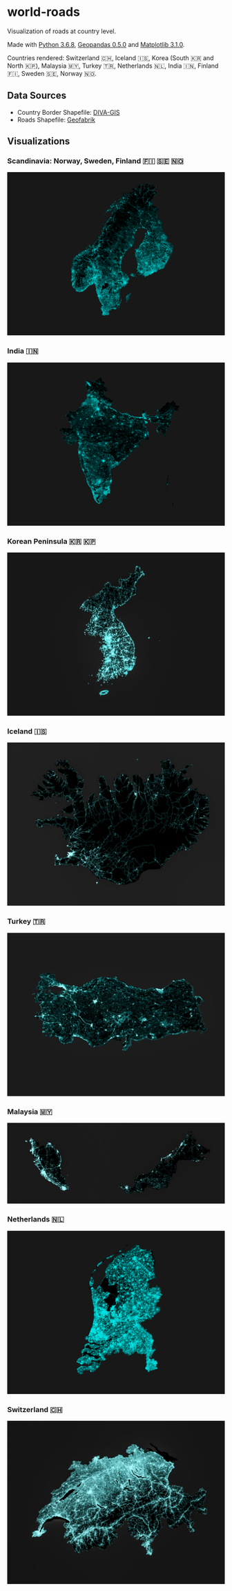 # world-roads

Visualization of roads at country level.

Made with [Python 3.6.8](https://www.python.org/), [Geopandas 0.5.0](http://geopandas.org/) and [Matplotlib 3.1.0](https://matplotlib.org/). 

Countries rendered: Switzerland 🇨🇭, Iceland 🇮🇸, Korea (South 🇰🇷 and North 🇰🇵), Malaysia 🇲🇾, Turkey 🇹🇷, Netherlands 🇳🇱, India 🇮🇳, Finland 🇫🇮, Sweden 🇸🇪, Norway 🇳🇴.

## Data Sources

- Country Border Shapefile: [DIVA-GIS](https://www.diva-gis.org/gdata)
- Roads Shapefile: [Geofabrik](http://download.geofabrik.de/index.html)

## Visualizations

### **Scandinavia: Norway, Sweden, Finland** 🇫🇮 🇸🇪 🇳🇴
![](figures/NOR_SWE_FIN.png)

### **India** 🇮🇳
![](figures/IND.png)

### **Korean Peninsula** 🇰🇷 🇰🇵
![](figures/KOR_PRK.jpg)

### **Iceland** 🇮🇸
![](figures/ISL.jpg)

### **Turkey** 🇹🇷
![](figures/TUR.jpg)

### **Malaysia** 🇲🇾
![](figures/MYS.jpg)

### **Netherlands** 🇳🇱
![](figures/NLD.png)

### **Switzerland** 🇨🇭
![](figures/CHE.jpg)




